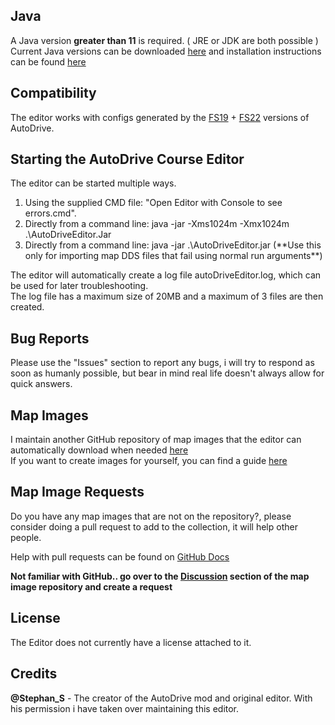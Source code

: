## Java
A Java version **greater than 11** is required. ( JRE or JDK are both possible )<br>
Current Java versions can be downloaded [here](https://www.oracle.com/java/technologies/javase-downloads.html) and installation instructions can be found [here](https://www3.ntu.edu.sg/home/ehchua/programming/howto/JDK_Howto.html)

## Compatibility
The editor works with configs generated by the [FS19](https://github.com/Stephan-S/FS19_AutoDrive) + [FS22](https://github.com/Stephan-S/FS22_AutoDrive) versions of AutoDrive.

## Starting the AutoDrive Course Editor
The editor can be started multiple ways.<br><ol type="1">
<li>Using the supplied CMD file: "Open Editor with Console to see errors.cmd".</li>
<li>Directly from a command line: java -jar -Xms1024m -Xmx1024m .\AutoDriveEditor.Jar</li>
<li>Directly from a command line: java -jar .\AutoDriveEditor.jar (**Use this only for importing map DDS files that fail using normal run arguments**)</li></ol>

The editor will automatically create a log file autoDriveEditor.log, which can be used for later troubleshooting.<br>
The log file has a maximum size of 20MB and a maximum of 3 files are then created.

## Bug Reports

Please use the "Issues" section to report any bugs, i will try to respond as soon as humanly possible, but bear in mind
real life doesn't always allow for quick answers.

## Map Images

I maintain another GitHub repository of map images that the editor can automatically download when needed [here](https://github.com/KillBait/AutoDrive_MapImages)<br>
If you want to create images for yourself, you can find a guide [here](https://github.com/KillBait/AutoDrive_MapImages/discussions/20)

## Map Image Requests

Do you have any map images that are not on the repository?, please consider doing a pull request to add to
the collection, it will help other people.

Help with pull requests can be found on [GitHub Docs](https://docs.github.com/en/pull-requests/collaborating-with-pull-requests/proposing-changes-to-your-work-with-pull-requests/creating-a-pull-request)

**Not familiar with GitHub.. go over to the [Discussion](https://github.com/KillBait/AutoDrive_MapImages/discussions) section of the map image repository and create a request**


## License

The Editor does not currently have a license attached to it.

## Credits

**@Stephan_S** - The creator of the AutoDrive mod and original editor. With his permission i have taken over maintaining this editor.
